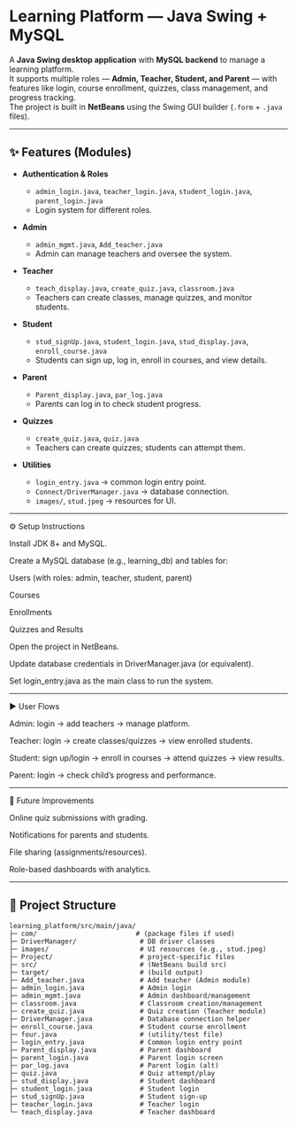 # Learning Platform — Java Swing + MySQL

A **Java Swing desktop application** with **MySQL backend** to manage a learning platform.  
It supports multiple roles — **Admin, Teacher, Student, and Parent** — with features like login, course enrollment, quizzes, class management, and progress tracking.  
The project is built in **NetBeans** using the Swing GUI builder (`.form` + `.java` files).

---

## ✨ Features (Modules)

- **Authentication & Roles**
  - `admin_login.java`, `teacher_login.java`, `student_login.java`, `parent_login.java`
  - Login system for different roles.

- **Admin**
  - `admin_mgmt.java`, `Add_teacher.java`
  - Admin can manage teachers and oversee the system.

- **Teacher**
  - `teach_display.java`, `create_quiz.java`, `classroom.java`
  - Teachers can create classes, manage quizzes, and monitor students.

- **Student**
  - `stud_signUp.java`, `student_login.java`, `stud_display.java`, `enroll_course.java`
  - Students can sign up, log in, enroll in courses, and view details.

- **Parent**
  - `Parent_display.java`, `par_log.java`
  - Parents can log in to check student progress.

- **Quizzes**
  - `create_quiz.java`, `quiz.java`
  - Teachers can create quizzes; students can attempt them.

- **Utilities**
  - `login_entry.java` → common login entry point.  
  - `Connect/DriverManager.java` → database connection.  
  - `images/`, `stud.jpeg` → resources for UI.  

---

⚙️ Setup Instructions

Install JDK 8+ and MySQL.

Create a MySQL database (e.g., learning_db) and tables for:

Users (with roles: admin, teacher, student, parent)

Courses

Enrollments

Quizzes and Results

Open the project in NetBeans.

Update database credentials in DriverManager.java (or equivalent).

Set login_entry.java as the main class to run the system.

---

▶️ User Flows

Admin: login → add teachers → manage platform.

Teacher: login → create classes/quizzes → view enrolled students.

Student: sign up/login → enroll in courses → attend quizzes → view results.

Parent: login → check child’s progress and performance.

---

🚀 Future Improvements

Online quiz submissions with grading.

Notifications for parents and students.

File sharing (assignments/resources).

Role-based dashboards with analytics.

---

## 📂 Project Structure

```text
learning_platform/src/main/java/
├─ com/                         # (package files if used)
├─ DriverManager/                # DB driver classes
├─ images/                       # UI resources (e.g., stud.jpeg)
├─ Project/                      # project-specific files
├─ src/                          # (NetBeans build src)
├─ target/                       # (build output)
├─ Add_teacher.java              # Add teacher (Admin module)
├─ admin_login.java              # Admin login
├─ admin_mgmt.java               # Admin dashboard/management
├─ classroom.java                # Classroom creation/management
├─ create_quiz.java              # Quiz creation (Teacher module)
├─ DriverManager.java            # Database connection helper
├─ enroll_course.java            # Student course enrollment
├─ four.java                     # (utility/test file)
├─ login_entry.java              # Common login entry point
├─ Parent_display.java           # Parent dashboard
├─ parent_login.java             # Parent login screen
├─ par_log.java                  # Parent login (alt)
├─ quiz.java                     # Quiz attempt/play
├─ stud_display.java             # Student dashboard
├─ student_login.java            # Student login
├─ stud_signUp.java              # Student sign-up
├─ teacher_login.java            # Teacher login
└─ teach_display.java            # Teacher dashboard

